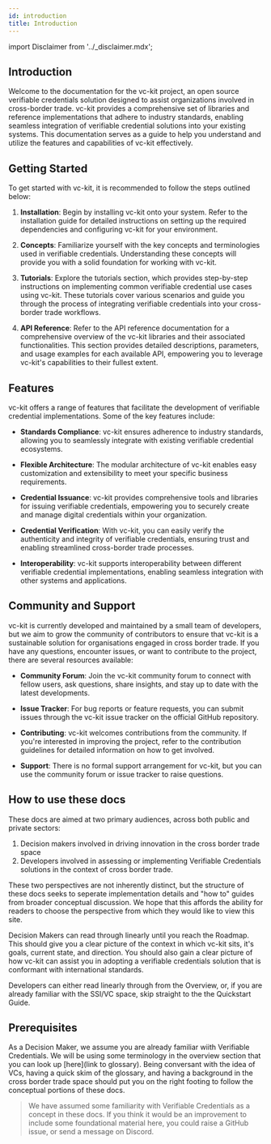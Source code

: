 ```yaml
---
id: introduction
title: Introduction
---
```


import Disclaimer from '../\_disclaimer.mdx';

<Disclaimer />

## Introduction

Welcome to the documentation for the vc-kit project, an open source verifiable credentials solution designed to assist organizations involved in cross-border trade. vc-kit provides a comprehensive set of libraries and reference implementations that adhere to industry standards, enabling seamless integration of verifiable credential solutions into your existing systems. This documentation serves as a guide to help you understand and utilize the features and capabilities of vc-kit effectively.

## Getting Started

To get started with vc-kit, it is recommended to follow the steps outlined below:

1. **Installation**: Begin by installing vc-kit onto your system. Refer to the installation guide for detailed instructions on setting up the required dependencies and configuring vc-kit for your environment.

2. **Concepts**: Familiarize yourself with the key concepts and terminologies used in verifiable credentials. Understanding these concepts will provide you with a solid foundation for working with vc-kit.

3. **Tutorials**: Explore the tutorials section, which provides step-by-step instructions on implementing common verifiable credential use cases using vc-kit. These tutorials cover various scenarios and guide you through the process of integrating verifiable credentials into your cross-border trade workflows.

4. **API Reference**: Refer to the API reference documentation for a comprehensive overview of the vc-kit libraries and their associated functionalities. This section provides detailed descriptions, parameters, and usage examples for each available API, empowering you to leverage vc-kit's capabilities to their fullest extent.

## Features

vc-kit offers a range of features that facilitate the development of verifiable credential implementations. Some of the key features include:

- **Standards Compliance**: vc-kit ensures adherence to industry standards, allowing you to seamlessly integrate with existing verifiable credential ecosystems.

- **Flexible Architecture**: The modular architecture of vc-kit enables easy customization and extensibility to meet your specific business requirements.

- **Credential Issuance**: vc-kit provides comprehensive tools and libraries for issuing verifiable credentials, empowering you to securely create and manage digital credentials within your organization.

- **Credential Verification**: With vc-kit, you can easily verify the authenticity and integrity of verifiable credentials, ensuring trust and enabling streamlined cross-border trade processes.

- **Interoperability**: vc-kit supports interoperability between different verifiable credential implementations, enabling seamless integration with other systems and applications.

## Community and Support

vc-kit is currently developed and maintained by a small team of developers, but we aim to grow the community of contributors to ensure that vc-kit is a sustainable solution for organisations engaged in cross border trade. If you have any questions, encounter issues, or want to contribute to the project, there are several resources available:

- **Community Forum**: Join the vc-kit community forum to connect with fellow users, ask questions, share insights, and stay up to date with the latest developments.

- **Issue Tracker**: For bug reports or feature requests, you can submit issues through the vc-kit issue tracker on the official GitHub repository.

- **Contributing**: vc-kit welcomes contributions from the community. If you're interested in improving the project, refer to the contribution guidelines for detailed information on how to get involved.

- **Support**: There is no formal support arrangement for vc-kit, but you can use the community forum or issue tracker to raise questions.

## How to use these docs

These docs are aimed at two primary audiences, across both public and private sectors:

1. Decision makers involved in driving innovation in the cross border trade space
2. Developers involved in assessing or implementing Verifiable Credentials solutions in the context of cross border trade.

These two perspectives are not inherently distinct, but the structure of these docs seeks to seperate implementation details and "how to" guides from broader conceptual discussion. We hope that this affords the ability for readers to choose the perspective from which they would like to view this site.

Decision Makers can read through linearly until you reach the Roadmap. This should give you a clear picture of the context in which vc-kit sits, it's goals, current state, and direction. You should also gain a clear picture of how vc-kit can assist you in adopting a verifiable credentials solution that is conformant with international standards.

Developers can either read linearly through from the Overview, or, if you are already familiar with the SSI/VC space, skip straight to the the Quickstart Guide.

## Prerequisites

As a Decision Maker, we assume you are already familiar wiith Verifiable Credentials. We will be using some terminology in the overview section that you can look up [here](link to glossary). Being conversant with the idea of VCs, having a quick skim of the glossary, and having a background in the cross border trade space should put you on the right footing to follow the conceptual portions of these docs.

> We have assumed some familiarity with Verifiable Credentials as a concept in these docs. If you think it would be an improvement to include some foundational material here, you could raise a GitHub issue, or send a message on Discord.
